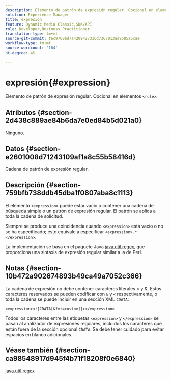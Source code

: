 ```yaml
---
description: Elemento de patrón de expresión regular. Opcional en elementos <rule> .
solution: Experience Manager
title: expresión
feature: Dynamic Media Classic,SDK/API
role: Developer,Business Practitioner
translation-type: tm+mt
source-git-commit: f6c97606d7a4209427316d7367013ad9585a5cae
workflow-type: tm+mt
source-wordcount: '164'
ht-degree: 4%

---
```



# expresión{#expression}

Elemento de patrón de expresión regular. Opcional en elementos `<rule>`.

## Atributos {#section-2d438c889ae84b6da7e0ed84b5d021a0}

Ninguno.

## Datos {#section-e2601008d71243109af1a8c55b58416d}

Cadena de patrón de expresión regular.

## Descripción {#section-759bfb738ddb45dba1f0807aba8c1113}

El elemento `<expression>` puede estar vacío o contener una cadena de búsqueda simple o un patrón de expresión regular. El patrón se aplica a toda la cadena de solicitud.

Siempre se produce una coincidencia cuando `<expression>` está vacío o no se ha especificado; esto equivale a especificar `<expression>.*</expression>`.

La implementación se basa en el paquete Java [java.util.regex](https://www2.cs.duke.edu/csed/java/jdk1.4.2/docs/api/), que proporciona una sintaxis de expresión regular similar a la de Perl.

## Notas {#section-10b472a902674893b49ca49a7052c366}

La cadena de expresión no debe contener caracteres literales &lt; y &amp;. Estos caracteres reservados se pueden codificar con `&` y `<` respectivamente, o toda la cadena se puede incluir en una sección XML `CDATA`:

`<expression><![CDATA[&fmt=custom]]></expression>`

Todos los caracteres entre las etiquetas `<expression>` y `</expression>` se pasan al analizador de expresiones regulares, incluidos los caracteres que están fuera de la sección opcional `CDATA`. Se debe tener cuidado para evitar espacios en blanco adicionales.

## Véase también {#section-ca98548917d945f4b71f18208f0e6840}

[java.util.regex](https://www2.cs.duke.edu/csed/java/jdk1.4.2/docs/api/)
